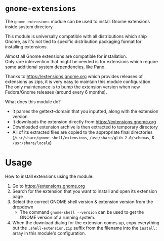 # `gnome-extensions`

The `gnome-extensions` module can be used to install Gnome extensions inside system directory.

This module is universally compatible with all distributions which ship Gnome, as it's not tied to specific distribution packaging format for installing extensions.  

Almost all Gnome extensions are compatible for installation.  
Only rare intervention that might be needed is for extensions which require some additional system dependencies, like Pano.   

Thanks to https://extensions.gnome.org which provides releases of extensions as zips, it is very easy to maintain this module configuration.  
The only maintenance is to bump the extension version when new Fedora/Gnome releases (around every 6 months).

What does this module do?
- It parses the gettext-domain that you inputted, along with the extension version
- It downloads the extension directly from https://extensions.gnome.org
- Downloaded extension archive is then extracted to temporary directory
- All of its extracted files are copied to the appropriate final directories  
  (`/usr/share/gnome-shell/extensions`, `/usr/share/glib-2.0/schemas`, & `/usr/share/locale`)

# Usage

How to install extensions using the module:  
1. Go to https://extensions.gnome.org
2. Search for the extension that you want to install and open its extension page
3. Select the correct GNOME shell version & extension version from the dropdown
   - The command `gnome-shell --version` can be used to get the GNOME version of a running system.
4. When the download dialog for the extension comes up, copy everything but the `.shell-extension.zip` suffix from the filename into the `install:` array in this module's configuration.

